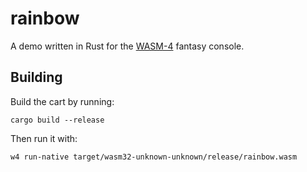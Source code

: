 # rainbow

A demo written in Rust for the [WASM-4](https://wasm4.org) fantasy console.

## Building

Build the cart by running:

```shell
cargo build --release
```

Then run it with:

```shell
w4 run-native target/wasm32-unknown-unknown/release/rainbow.wasm
```
